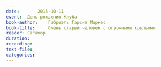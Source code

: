 ```yaml
---
date:		2015-10-11
event:	День рождения Клуба
book-author:	Габриэль Гарсиа Маркес
book-title:		Очень старый человек с огромными крыльями
reader:	Сагамор
duration:
recording:
text-file:
categories:
---
```

